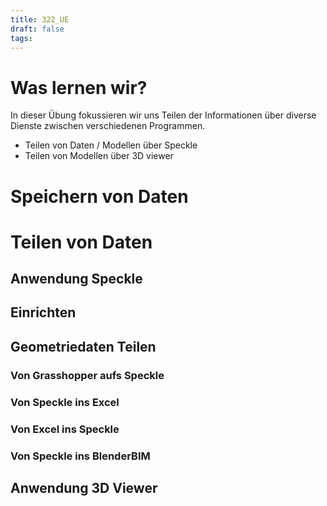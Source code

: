 ```yaml
---
title: 322_UE
draft: false
tags:
---
```

# Was lernen wir?

In dieser Übung fokussieren wir uns Teilen der Informationen über diverse Dienste zwischen verschiedenen Programmen.

- Teilen von Daten / Modellen über Speckle
- Teilen von Modellen über 3D viewer





# Speichern von Daten







# Teilen von Daten





## Anwendung Speckle

## Einrichten 




## Geometriedaten Teilen


### Von Grasshopper aufs Speckle


### Von Speckle ins Excel


### Von Excel ins Speckle


### Von Speckle ins BlenderBIM



## Anwendung 3D Viewer





